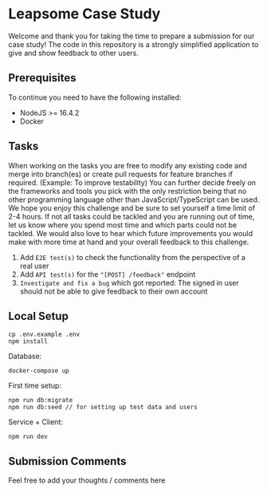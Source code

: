 # Leapsome Case Study

Welcome and thank you for taking the time to prepare a submission for our case study! The code in this repository is a strongly simplified application to give and show feedback to other users.

## Prerequisites

To continue you need to have the following installed:
- NodeJS >= 16.4.2
- Docker

## Tasks

When working on the tasks you are free to modify any existing code and merge into branch(es) or create pull requests for feature branches if required. (Example: To improve testability) You can further decide freely on the frameworks and tools you pick with the only restriction being that no other programming language other than JavaScript/TypeScript can be used. We hope you enjoy this challenge and be sure to set yourself a time limit of 2-4 hours. If not all tasks could be tackled and you are running out of time, let us know where you spend most time and which parts could not be tackled. We would also love to hear which future improvements you would make with more time at hand and your overall feedback to this challenge.

1. Add `E2E test(s)` to check the functionality from the perspective of a real user
2. Add `API test(s)` for the `"[POST] /feedback"` endpoint
3. `Investigate and fix a bug` which got reported: The signed in user should not be able to give feedback to their own account

## Local Setup

```
cp .env.example .env
npm install
```

Database:
```
docker-compose up
```

First time setup:
```
npm run db:migrate
npm run db:seed // for setting up test data and users
```

Service + Client:
```
npm run dev
```

## Submission Comments

Feel free to add your thoughts / comments here
